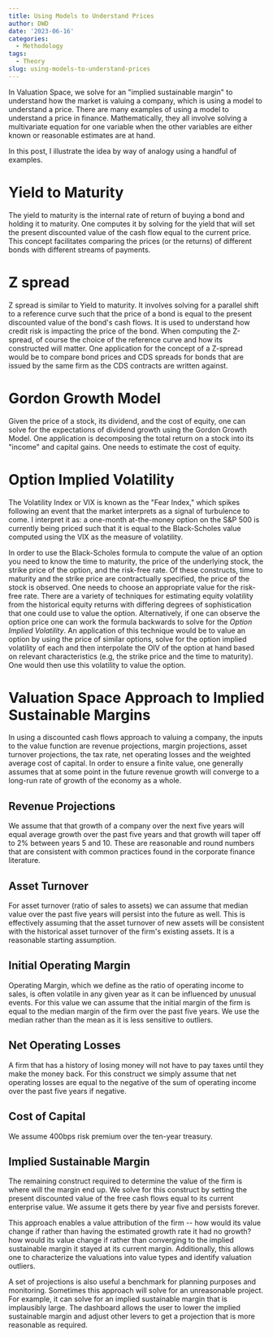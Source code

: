 ```yaml
---
title: Using Models to Understand Prices
author: DWD
date: '2023-06-16'
categories:
  - Methodology
tags:
  - Theory
slug: using-models-to-understand-prices
---
```


In Valuation Space, we solve for an "implied sustainable margin" to understand how the market is valuing a company, which is using a model to understand a price. There are many examples of using a model to understand a price in finance. Mathematically, they all involve solving a multivariate equation for one variable when the other variables are either known or reasonable estimates are at hand.

In this post, I illustrate the idea by way of analogy using a handful of examples.

# Yield to Maturity

The yield to maturity is the internal rate of return of buying a bond and holding it to maturity. One computes it by solving for the yield that will set the present discounted value of the cash flow equal to the current price. This concept facilitates comparing the prices (or the returns) of different bonds with different streams of payments.

# Z spread

Z spread is similar to Yield to maturity. It involves solving for a parallel shift to a reference curve such that the price of a bond is equal to the present discounted value of the bond's cash flows. It is used to understand how credit risk is impacting the price of the bond. When computing the Z-spread, of course the choice of the reference curve and how its constructed will matter. One application for the concept of a Z-spread would be to compare bond prices and CDS spreads for bonds that are issued by the same firm as the CDS contracts are written against.

# Gordon Growth Model

Given the price of a stock, its dividend, and the cost of equity, one can solve for the expectations of dividend growth using the Gordon Growth Model. One application is decomposing the total return on a stock into its "income" and capital gains. One needs to estimate the cost of equity.

# Option Implied Volatility

The Volatility Index or VIX is known as the "Fear Index," which spikes following an event that the market interprets as a signal of turbulence to come. I interpret it as: a one-month at-the-money option on the S&P 500 is currently being priced such that it is equal to the Black-Scholes value computed using the VIX as the measure of volatility.

In order to use the Black-Scholes formula to compute the value of an option you need to know the time to maturity, the price of the underlying stock, the strike price of the option, and the risk-free rate. Of these constructs, time to maturity and the strike price are contractually specified, the price of the stock is observed. One needs to choose an appropriate value for the risk-free rate. There are a variety of techniques for estimating equity volatility from the historical equity returns with differing degrees of sophistication that one could use to value the option. Alternatively, if one can observe the option price one can work the formula backwards to solve for the *Option Implied Volatility*. An application of this technique would be to value an option by using the price of similar options, solve for the option implied volatility of each and then interpolate the OIV of the option at hand based on relevant characteristics (e.g, the strike price and the time to maturity). One would then use this volatility to value the option.

# Valuation Space Approach to Implied Sustainable Margins

In using a discounted cash flows approach to valuing a company, the inputs to the value function are revenue projections, margin projections, asset turnover projections, the tax rate, net operating losses and the weighted average cost of capital. In order to ensure a finite value, one generally assumes that at some point in the future revenue growth will converge to a long-run rate of growth of the economy as a whole.

## Revenue Projections

We assume that that growth of a company over the next five years will equal average growth over the past five years and that growth will taper off to 2% between years 5 and 10. These are reasonable and round numbers that are consistent with common practices found in the corporate finance literature.

## Asset Turnover

For asset turnover (ratio of sales to assets) we can assume that median value over the past five years will persist into the future as well. This is effectively assuming that the asset turnover of new assets will be consistent with the historical asset turnover of the firm's existing assets. It is a reasonable starting assumption.

## Initial Operating Margin

Operating Margin, which we define as the ratio of operating income to sales, is often volatile in any given year as it can be influenced by unusual events. For this value we can assume that the initial margin of the firm is equal to the median margin of the firm over the past five years. We use the median rather than the mean as it is less sensitive to outliers.

## Net Operating Losses

A firm that has a history of losing money will not have to pay taxes until they make the money back. For this construct we simply assume that net operating losses are equal to the negative of the sum of operating income over the past five years if negative.

## Cost of Capital

We assume 400bps risk premium over the ten-year treasury.

## Implied Sustainable Margin

The remaining construct required to determine the value of the firm is where will the margin end up. We solve for this construct by setting the present discounted value of the free cash flows equal to its current enterprise value. We assume it gets there by year five and persists forever.

This approach enables a value attribution of the firm -- how would its value change if rather than having the estimated growth rate it had no growth? how would its value change if rather than converging to the implied sustainable margin it stayed at its current margin. Additionally, this allows one to characterize the valuations into value types and identify valuation outliers.

A set of projections is also useful a benchmark for planning purposes and monitoring. Sometimes this approach will solve for an unreasonable project. For example, it can solve for an implied sustainable margin that is implausibly large. The dashboard allows the user to lower the implied sustainable margin and adjust other levers to get a projection that is more reasonable as required.
